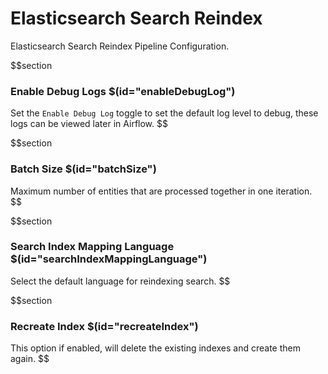 # Elasticsearch Search Reindex

Elasticsearch Search Reindex Pipeline Configuration.

$$section

### Enable Debug Logs $(id="enableDebugLog")

Set the `Enable Debug Log` toggle to set the default log level to debug, these logs can be viewed later in Airflow.
$$

$$section

### Batch Size $(id="batchSize")

Maximum number of entities that are processed together in one iteration.
$$

$$section

### Search Index Mapping Language $(id="searchIndexMappingLanguage")

Select the default language for reindexing search.
$$

$$section

### Recreate Index $(id="recreateIndex")

This option if enabled, will delete the existing indexes and create them again.
$$